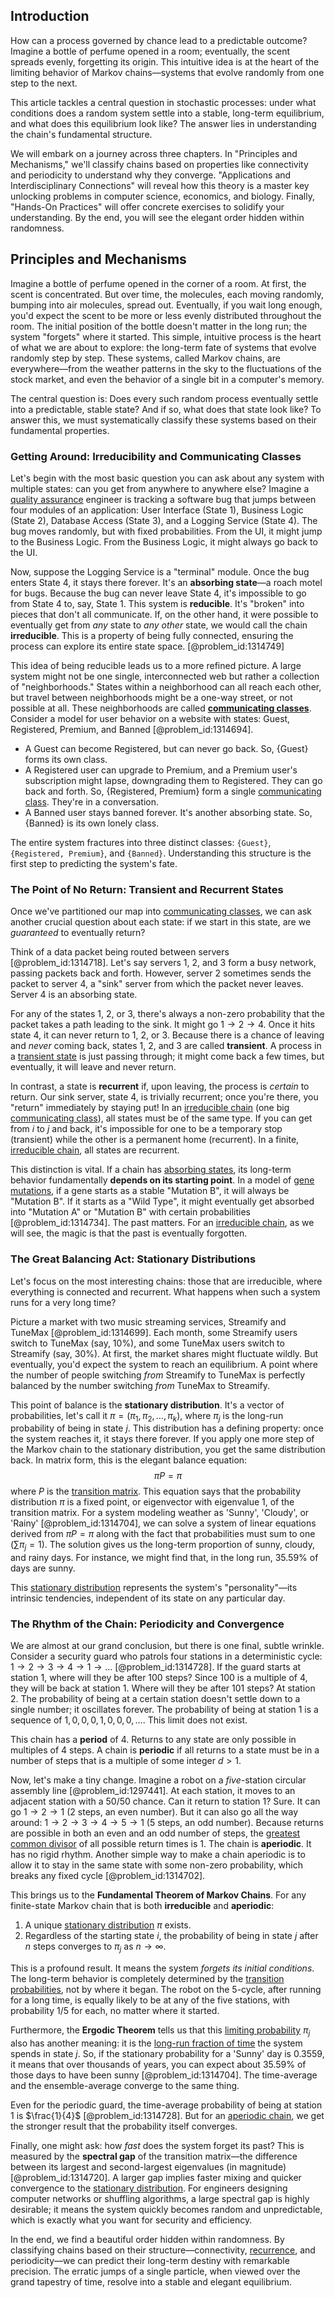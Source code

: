 ## Introduction
How can a process governed by chance lead to a predictable outcome? Imagine a bottle of perfume opened in a room; eventually, the scent spreads evenly, forgetting its origin. This intuitive idea is at the heart of the limiting behavior of Markov chains—systems that evolve randomly from one step to the next.

This article tackles a central question in stochastic processes: under what conditions does a random system settle into a stable, long-term equilibrium, and what does this equilibrium look like? The answer lies in understanding the chain's fundamental structure.

We will embark on a journey across three chapters. In "Principles and Mechanisms," we'll classify chains based on properties like connectivity and periodicity to understand why they converge. "Applications and Interdisciplinary Connections" will reveal how this theory is a master key unlocking problems in computer science, economics, and biology. Finally, "Hands-On Practices" will offer concrete exercises to solidify your understanding. By the end, you will see the elegant order hidden within randomness.

## Principles and Mechanisms

Imagine a bottle of perfume opened in the corner of a room. At first, the scent is concentrated. But over time, the molecules, each moving randomly, bumping into air molecules, spread out. Eventually, if you wait long enough, you'd expect the scent to be more or less evenly distributed throughout the room. The initial position of the bottle doesn't matter in the long run; the system "forgets" where it started. This simple, intuitive process is the heart of what we are about to explore: the long-term fate of systems that evolve randomly step by step. These systems, called Markov chains, are everywhere—from the weather patterns in the sky to the fluctuations of the stock market, and even the behavior of a single bit in a computer's memory.

The central question is: Does every such random process eventually settle into a predictable, stable state? And if so, what does that state look like? To answer this, we must systematically classify these systems based on their fundamental properties.

### Getting Around: Irreducibility and Communicating Classes

Let's begin with the most basic question you can ask about any system with multiple states: can you get from anywhere to anywhere else? Imagine a [quality assurance](@article_id:202490) engineer is tracking a software bug that jumps between four modules of an application: User Interface (State 1), Business Logic (State 2), Database Access (State 3), and a Logging Service (State 4). The bug moves randomly, but with fixed probabilities. From the UI, it might jump to the Business Logic. From the Business Logic, it might always go back to the UI.

Now, suppose the Logging Service is a "terminal" module. Once the bug enters State 4, it stays there forever. It's an **absorbing state**—a roach motel for bugs. Because the bug can never leave State 4, it's impossible to go from State 4 to, say, State 1. This system is **reducible**. It's "broken" into pieces that don't all communicate. If, on the other hand, it were possible to eventually get from *any* state to *any other* state, we would call the chain **irreducible**. This is a property of being fully connected, ensuring the process can explore its entire state space. [@problem_id:1314749]

This idea of being reducible leads us to a more refined picture. A large system might not be one single, interconnected web but rather a collection of "neighborhoods." States within a neighborhood can all reach each other, but travel between neighborhoods might be a one-way street, or not possible at all. These neighborhoods are called **[communicating classes](@article_id:266786)**. Consider a model for user behavior on a website with states: Guest, Registered, Premium, and Banned [@problem_id:1314694].
- A Guest can become Registered, but can never go back. So, {Guest} forms its own class.
- A Registered user can upgrade to Premium, and a Premium user's subscription might lapse, downgrading them to Registered. They can go back and forth. So, {Registered, Premium} form a single [communicating class](@article_id:189522). They're in a conversation.
- A Banned user stays banned forever. It's another absorbing state. So, {Banned} is its own lonely class.

The entire system fractures into three distinct classes: `{Guest}`, `{Registered, Premium}`, and `{Banned}`. Understanding this structure is the first step to predicting the system's fate.

### The Point of No Return: Transient and Recurrent States

Once we've partitioned our map into [communicating classes](@article_id:266786), we can ask another crucial question about each state: if we start in this state, are we *guaranteed* to eventually return?

Think of a data packet being routed between servers [@problem_id:1314718]. Let's say servers 1, 2, and 3 form a busy network, passing packets back and forth. However, server 2 sometimes sends the packet to server 4, a "sink" server from which the packet never leaves. Server 4 is an absorbing state.

For any of the states 1, 2, or 3, there's always a non-zero probability that the packet takes a path leading to the sink. It might go $1 \to 2 \to 4$. Once it hits state 4, it can never return to 1, 2, or 3. Because there is a chance of leaving and *never* coming back, states 1, 2, and 3 are called **transient**. A process in a [transient state](@article_id:260116) is just passing through; it might come back a few times, but eventually, it will leave and never return.

In contrast, a state is **recurrent** if, upon leaving, the process is *certain* to return. Our sink server, state 4, is trivially recurrent; once you're there, you "return" immediately by staying put! In an [irreducible chain](@article_id:267467) (one big [communicating class](@article_id:189522)), all states must be of the same type. If you can get from $i$ to $j$ and back, it's impossible for one to be a temporary stop (transient) while the other is a permanent home (recurrent). In a finite, [irreducible chain](@article_id:267467), all states are recurrent.

This distinction is vital. If a chain has [absorbing states](@article_id:160542), its long-term behavior fundamentally **depends on its starting point**. In a model of [gene mutations](@article_id:145635), if a gene starts as a stable "Mutation B", it will always be "Mutation B". If it starts as a "Wild Type", it might eventually get absorbed into "Mutation A" or "Mutation B" with certain probabilities [@problem_id:1314734]. The past matters. For an [irreducible chain](@article_id:267467), as we will see, the magic is that the past is eventually forgotten.

### The Great Balancing Act: Stationary Distributions

Let's focus on the most interesting chains: those that are irreducible, where everything is connected and recurrent. What happens when such a system runs for a very long time?

Picture a market with two music streaming services, Streamify and TuneMax [@problem_id:1314699]. Each month, some Streamify users switch to TuneMax (say, 10%), and some TuneMax users switch to Streamify (say, 30%). At first, the market shares might fluctuate wildly. But eventually, you'd expect the system to reach an equilibrium. A point where the number of people switching *from* Streamify to TuneMax is perfectly balanced by the number switching *from* TuneMax to Streamify.

This point of balance is the **stationary distribution**. It's a vector of probabilities, let's call it $\pi = (\pi_1, \pi_2, \dots, \pi_k)$, where $\pi_j$ is the long-run probability of being in state $j$. This distribution has a defining property: once the system reaches it, it stays there forever. If you apply one more step of the Markov chain to the stationary distribution, you get the same distribution back. In matrix form, this is the elegant balance equation:
$$ \pi P = \pi $$
where $P$ is the [transition matrix](@article_id:145931). This equation says that the probability distribution $\pi$ is a fixed point, or eigenvector with eigenvalue 1, of the transition matrix. For a system modeling weather as 'Sunny', 'Cloudy', or 'Rainy' [@problem_id:1314704], we can solve a system of linear equations derived from $\pi P = \pi$ along with the fact that probabilities must sum to one ($\sum \pi_j = 1$). The solution gives us the long-term proportion of sunny, cloudy, and rainy days. For instance, we might find that, in the long run, 35.59% of days are sunny.

This [stationary distribution](@article_id:142048) represents the system's "personality"—its intrinsic tendencies, independent of its state on any particular day.

### The Rhythm of the Chain: Periodicity and Convergence

We are almost at our grand conclusion, but there is one final, subtle wrinkle. Consider a security guard who patrols four stations in a deterministic cycle: $1 \to 2 \to 3 \to 4 \to 1 \to \dots$ [@problem_id:1314728]. If the guard starts at station 1, where will they be after 100 steps? Since $100$ is a multiple of 4, they will be back at station 1. Where will they be after 101 steps? At station 2. The probability of being at a certain station doesn't settle down to a single number; it oscillates forever. The probability of being at station 1 is a sequence of $1, 0, 0, 0, 1, 0, 0, 0, \dots$. This limit does not exist.

This chain has a **period** of 4. Returns to any state are only possible in multiples of 4 steps. A chain is **periodic** if all returns to a state must be in a number of steps that is a multiple of some integer $d > 1$.

Now, let's make a tiny change. Imagine a robot on a *five*-station circular assembly line [@problem_id:1297441]. At each station, it moves to an adjacent station with a 50/50 chance. Can it return to station 1? Sure. It can go $1 \to 2 \to 1$ (2 steps, an even number). But it can also go all the way around: $1 \to 2 \to 3 \to 4 \to 5 \to 1$ (5 steps, an odd number). Because returns are possible in both an even and an odd number of steps, the [greatest common divisor](@article_id:142453) of all possible return times is 1. The chain is **aperiodic**. It has no rigid rhythm. Another simple way to make a chain aperiodic is to allow it to stay in the same state with some non-zero probability, which breaks any fixed cycle [@problem_id:1314702].

This brings us to the **Fundamental Theorem of Markov Chains**. For any finite-state Markov chain that is both **irreducible** and **aperiodic**:
1.  A unique [stationary distribution](@article_id:142048) $\pi$ exists.
2.  Regardless of the starting state $i$, the probability of being in state $j$ after $n$ steps converges to $\pi_j$ as $n \to \infty$.

This is a profound result. It means the system *forgets its initial conditions*. The long-term behavior is completely determined by the [transition probabilities](@article_id:157800), not by where it began. The robot on the 5-cycle, after running for a long time, is equally likely to be at any of the five stations, with probability $1/5$ for each, no matter where it started.

Furthermore, the **Ergodic Theorem** tells us that this [limiting probability](@article_id:264172) $\pi_j$ also has another meaning: it is the [long-run fraction of time](@article_id:268812) the system spends in state $j$. So, if the stationary probability for a 'Sunny' day is $0.3559$, it means that over thousands of years, you can expect about 35.59% of those days to have been sunny [@problem_id:1314704]. The time-average and the ensemble-average converge to the same thing.

Even for the periodic guard, the time-average probability of being at station 1 is $\frac{1}{4}$ [@problem_id:1314728]. But for an [aperiodic chain](@article_id:273582), we get the stronger result that the probability itself converges.

Finally, one might ask: how *fast* does the system forget its past? This is measured by the **spectral gap** of the transition matrix—the difference between its largest and second-largest eigenvalues (in magnitude) [@problem_id:1314720]. A larger gap implies faster mixing and quicker convergence to the [stationary distribution](@article_id:142048). For engineers designing computer networks or shuffling algorithms, a large spectral gap is highly desirable; it means the system quickly becomes random and unpredictable, which is exactly what you want for security and efficiency.

In the end, we find a beautiful order hidden within randomness. By classifying chains based on their structure—connectivity, [recurrence](@article_id:260818), and periodicity—we can predict their long-term destiny with remarkable precision. The erratic jumps of a single particle, when viewed over the grand tapestry of time, resolve into a stable and elegant equilibrium.